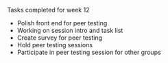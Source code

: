 Tasks completed for week 12
- Polish front end for peer testing
- Working on session intro and task list
- Create survey for peer testing
- Hold peer testing sessions
- Participate in peer testing session for other groups